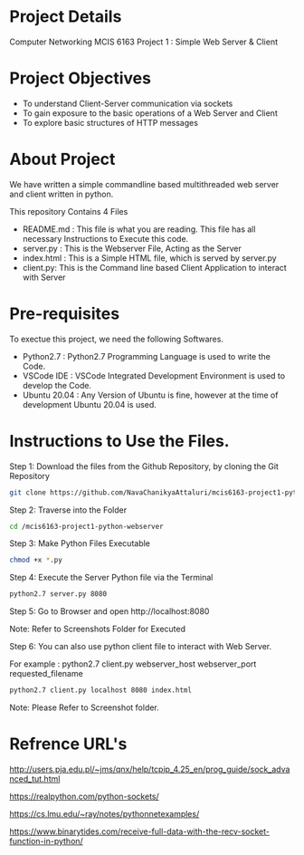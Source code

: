 # Project Details

Computer Networking MCIS 6163
Project 1 : Simple Web Server & Client

# Project Objectives

- To understand Client-Server communication via sockets
- To gain exposure to the basic operations of a Web Server and Client
- To explore basic structures of HTTP messages

# About Project 

We have written a simple commandline based multithreaded web server and client written in python. 

This repository Contains 4 Files

- README.md : This file is what you are reading. This file has all necessary Instructions to Execute this code.
- server.py : This is the Webserver File, Acting as the Server
- index.html : This is a Simple HTML file, which is served by server.py
- client.py: This is the Command line based Client Application to interact with Server

# Pre-requisites

To exectue this project, we need the following Softwares.

- Python2.7 : Python2.7 Programming Language is used to write the Code.
- VSCode IDE : VSCode Integrated Development Environment is used to develop the Code.
- Ubuntu 20.04 : Any Version of Ubuntu is fine, however at the time of development Ubuntu 20.04 is used.

# Instructions to Use the Files.

Step 1: Download the files from the Github Repository, by cloning the Git Repository

```bash
git clone https://github.com/NavaChanikyaAttaluri/mcis6163-project1-python-webserver.git
```

Step 2: Traverse into the Folder

```bash
cd /mcis6163-project1-python-webserver
```

Step 3: Make Python Files Executable

```bash
chmod +x *.py
```

Step 4: Execute the Server Python file via the Terminal

```bash
python2.7 server.py 8080
```

Step 5: Go to Browser and open http://localhost:8080

Note: Refer to Screenshots Folder for Executed

Step 6: You can also use python client file to interact with Web Server.
 
For example : python2.7 client.py webserver_host webserver_port requested_filename

```bash
python2.7 client.py localhost 8080 index.html
```

Note: Please Refer to Screenshot folder.

# Refrence URL's

http://users.pja.edu.pl/~jms/qnx/help/tcpip_4.25_en/prog_guide/sock_advanced_tut.html

https://realpython.com/python-sockets/

https://cs.lmu.edu/~ray/notes/pythonnetexamples/

https://www.binarytides.com/receive-full-data-with-the-recv-socket-function-in-python/


